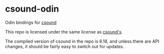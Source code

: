 # csound-odin
Odin bindings for [csound](https://github.com/csound/csound)

This repo is licensed under the same license as [csound's](https://github.com/csound/csound/?tab=LGPL-2.1-1-ov-file#readme).

The compiled version of csound in the repo is 6.18, and unless there are API changes, it should be fairly easy to switch out for updates.
